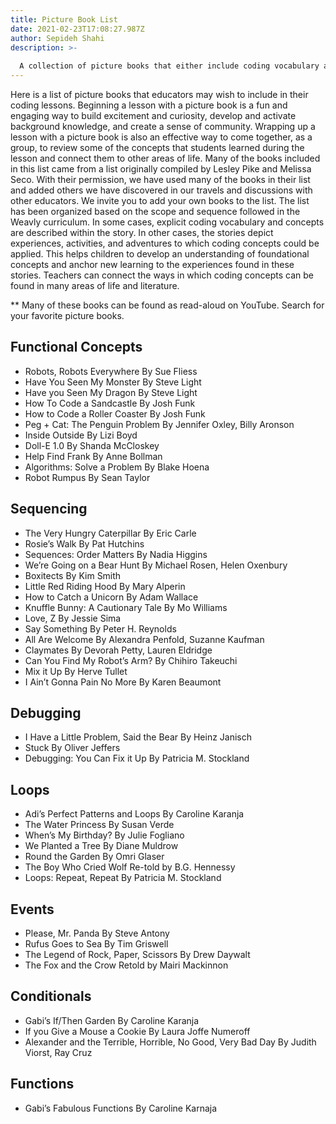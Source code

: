 ```yaml
---
title: Picture Book List
date: 2021-02-23T17:08:27.987Z
author: Sepideh Shahi
description: >-
  
  A collection of picture books that either include coding vocabulary and concepts or depict experiences, activities, and adventures to which coding concepts could be applied.
---
```

Here is a list of picture books that educators may wish to include in their coding lessons. Beginning a lesson with a picture book is a fun and engaging way to build excitement and curiosity, develop and activate background knowledge, and create a sense of community. Wrapping up a lesson with a picture book is also an effective way to come together, as a group, to review some of the concepts that students learned during the lesson and connect them to other areas of life.
Many of the books included in this list came from a list originally compiled by Lesley Pike and Melissa Seco. With their permission, we have used many of the books in their list and added others we have discovered in our travels and discussions with other educators. We invite you to add your own books to the list.
The list has been organized based on the scope and sequence followed in the Weavly curriculum. In some cases, explicit coding vocabulary and concepts are described within the story. In other cases, the stories depict experiences, activities, and adventures to which coding concepts could be applied. This helps children to develop an understanding of foundational concepts and anchor new learning to the experiences found in these stories. Teachers can connect the ways in which coding concepts can be found in many areas of life and literature.

\*\* Many of these books can be found as read-aloud on YouTube. Search for your favorite picture books.

## **Functional Concepts**

* Robots, Robots Everywhere By Sue Fliess
* Have You Seen My Monster By Steve Light
* Have you Seen My Dragon By Steve Light
* How To Code a Sandcastle By Josh Funk
* How to Code a Roller Coaster By Josh Funk
* Peg + Cat: The Penguin Problem By Jennifer Oxley, Billy Aronson
* Inside Outside By Lizi Boyd
* Doll-E 1.0 By Shanda McCloskey
* Help Find Frank By Anne Bollman
* Algorithms: Solve a Problem By Blake Hoena
* Robot Rumpus By Sean Taylor

## **Sequencing**

* The Very Hungry Caterpillar By Eric Carle
* Rosie’s Walk By Pat Hutchins
* Sequences: Order Matters By Nadia Higgins
* We’re Going on a Bear Hunt By Michael Rosen, Helen Oxenbury
* Boxitects By Kim Smith
* Little Red Riding Hood By Mary Alperin
* How to Catch a Unicorn By Adam Wallace
* Knuffle Bunny: A Cautionary Tale By Mo Williams
* Love, Z By Jessie Sima
* Say Something By Peter H. Reynolds
* All Are Welcome By Alexandra Penfold, Suzanne Kaufman
* Claymates By Devorah Petty, Lauren Eldridge
* Can You Find My Robot’s Arm? By Chihiro Takeuchi
* Mix it Up By Herve Tullet
* I Ain’t Gonna Pain No More By Karen Beaumont

## **Debugging**

* I Have a Little Problem, Said the Bear By Heinz Janisch
* Stuck By Oliver Jeffers
* Debugging: You Can Fix it Up By Patricia M. Stockland

## **Loops**

* Adi’s Perfect Patterns and Loops By Caroline Karanja
* The Water Princess By Susan Verde
* When’s My Birthday? By Julie Fogliano
* We Planted a Tree By Diane Muldrow
* Round the Garden By Omri Glaser
* The Boy Who Cried Wolf Re-told by B.G. Hennessy
* Loops: Repeat, Repeat By Patricia M. Stockland

## **Events**

* Please, Mr. Panda By Steve Antony
* Rufus Goes to Sea By Tim Griswell
* The Legend of Rock, Paper, Scissors By Drew Daywalt
* The Fox and the Crow Retold by Mairi Mackinnon

## **Conditionals**

* Gabi’s If/Then Garden By Caroline Karanja
* If you Give a Mouse a Cookie By Laura Joffe Numeroff
* Alexander and the Terrible, Horrible, No Good, Very Bad Day By Judith Viorst, Ray Cruz

## **Functions**

* Gabi’s Fabulous Functions By Caroline Karnaja